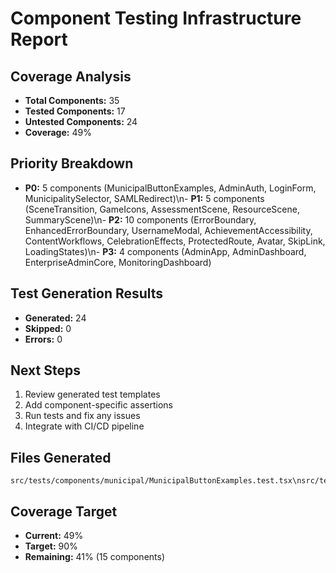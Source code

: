 # Component Testing Infrastructure Report

## Coverage Analysis
- **Total Components:** 35
- **Tested Components:** 17
- **Untested Components:** 24
- **Coverage:** 49%

## Priority Breakdown
- **P0:** 5 components (MunicipalButtonExamples, AdminAuth, LoginForm, MunicipalitySelector, SAMLRedirect)\n- **P1:** 5 components (SceneTransition, GameIcons, AssessmentScene, ResourceScene, SummaryScene)\n- **P2:** 10 components (ErrorBoundary, EnhancedErrorBoundary, UsernameModal, AchievementAccessibility, ContentWorkflows, CelebrationEffects, ProtectedRoute, Avatar, SkipLink, LoadingStates)\n- **P3:** 4 components (AdminApp, AdminDashboard, EnterpriseAdminCore, MonitoringDashboard)

## Test Generation Results
- **Generated:** 24
- **Skipped:** 0
- **Errors:** 0

## Next Steps
1. Review generated test templates
2. Add component-specific assertions
3. Run tests and fix any issues
4. Integrate with CI/CD pipeline

## Files Generated
```
src/tests/components/municipal/MunicipalButtonExamples.test.tsx\nsrc/tests/components/general/ErrorBoundary.test.tsx\nsrc/tests/components/general/EnhancedErrorBoundary.test.tsx\nsrc/tests/components/general/UsernameModal.test.tsx\nsrc/tests/components/accessibility/AchievementAccessibility.test.tsx\nsrc/tests/components/admin/AdminApp.test.tsx\nsrc/tests/components/auth/AdminAuth.test.tsx\nsrc/tests/components/admin/AdminDashboard.test.tsx\nsrc/tests/components/general/ContentWorkflows.test.tsx\nsrc/tests/components/admin/EnterpriseAdminCore.test.tsx\nsrc/tests/components/general/CelebrationEffects.test.tsx\nsrc/tests/components/core/SceneTransition.test.tsx\nsrc/tests/components/auth/LoginForm.test.tsx\nsrc/tests/components/municipal/MunicipalitySelector.test.tsx\nsrc/tests/components/general/ProtectedRoute.test.tsx\nsrc/tests/components/auth/SAMLRedirect.test.tsx\nsrc/tests/components/general/Avatar.test.tsx\nsrc/tests/components/accessibility/SkipLink.test.tsx\nsrc/tests/components/core/GameIcons.test.tsx\nsrc/tests/components/general/LoadingStates.test.tsx\nsrc/tests/components/admin/MonitoringDashboard.test.tsx\nsrc/tests/components/core/AssessmentScene.test.tsx\nsrc/tests/components/core/ResourceScene.test.tsx\nsrc/tests/components/core/SummaryScene.test.tsx
```

## Coverage Target
- **Current:** 49%
- **Target:** 90%
- **Remaining:** 41% (15 components)
